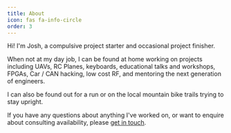 ```yaml
---
title: About
icon: fas fa-info-circle
order: 3
---
```


Hi! I'm Josh, a compulsive project starter and occasional project finisher. 

When not at my day job, I can be found at home working on projects including UAVs, RC Planes, keyboards, educational talks and workshops, FPGAs, Car / CAN hacking, low cost RF, and mentoring the next generation of engineers.

I can also be found out for a run or on the local mountain bike trails trying to stay upright.

If you have any questions about anything I've worked on, or want to enquire about consulting availability, please [get in touch](mailto:contact@joshajohnson.com).
